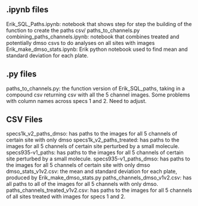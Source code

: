 ## .ipynb files
Erik_SQL_Paths.ipynb: notebook that shows step for step the building of the function to create the paths csv/ paths_to_channels.py
combining_paths_channels.ipynb: notebook that combines treated and potentially dmso csvs to do analyses on all sites with images
Erik_make_dmso_stats.ipynb: Erik python notebook used to find mean and standard deviation for each plate. 
## .py files
paths_to_channels.py: the function version of Erik_SQL_paths, taking in a compound csv returning csv with all the 5 channel images. Some problems with column names across specs 1 and 2. Need to adjust.
## CSV Files
specs1k_v2_paths_dmso: has paths to the images for all 5 channels of certain site with only dmso
specs1k_v2_paths_treated: has paths to the images for all 5 channels of certain site perturbed by a small molecule.
specs935-v1_paths: has paths to the images for all 5 channels of certain site perturbed by a small molecule.
specs935-v1_paths_dmso:  has paths to the images for all 5 channels of certain site with only dmso
dmso_stats_v1v2.csv: the mean and standard deviation  for  each plate, produced by Erik_make_dmso_stats.py
paths_channels_dmso_v1v2.csv: has all paths to all of the images for all 5 channels with only dmso.
paths_channels_treated_v1v2.csv: has paths to the images for all 5 channels of all sites treated with images for specs 1 and 2.

